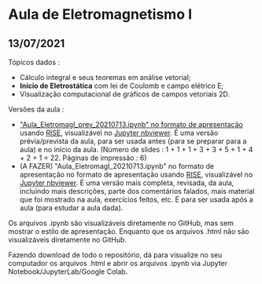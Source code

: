 # Aula de Eletromagnetismo I

## 13/07/2021

Tópicos dados :

- Cálculo integral e seus teoremas em análise vetorial;
- **Início de Eletrostática** com lei de Coulomb e campo elétrico E;
- Visualização computacional de gráficos de campos vetoriais 2D.

Versões da aula :

- ["Aula_EletromagI_prev_20210713.ipynb" no formato de apresentação](https://nbviewer.jupyter.org/format/slides/github/rcolistete/Eletromagnetismo_I_UFES_Alegre/blob/master/Aulas/Aula_20210713/Aula_EletromagI_prev_20210713.ipynb?flush_cache=true#/) usando [RISE](https://rise.readthedocs.io/), visualizável no [Jupyter nbviewer](https://nbviewer.jupyter.org/). É uma versão prévia/prevista da aula, para ser usada antes (para se preparar para a aula) e no início da aula. (Número de slides : 1 + 1 + 1 + 3 + 3 + 5 + 1 + 4 + 2 + 1 =  22. Páginas de impressão : 6)
- (A FAZER) "Aula_EletromagI_20210713.ipynb" no formato de apresentação  no formato de apresentação usando [RISE](https://rise.readthedocs.io/), visualizável no [Jupyter nbviewer](https://nbviewer.jupyter.org/). É uma versão mais completa, revisada, da aula, incluindo mais descrições, parte dos comentários falados, mais material que foi mostrado na aula, exercícios feitos, etc. É para ser usada após a aula (para estudar a aula dada).

Os arquivos .ipynb são visualizáveis diretamente no GitHub, mas sem mostrar o estilo de  apresentação. Enquanto que os arquivos .html não são visualizáveis diretamente no GitHub.

Fazendo download de todo o repositório, dá para visualize no seu computador os arquivos .html e abrir os arquivos .ipynb via Jupyter Notebook/JupyterLab/Google Colab.

